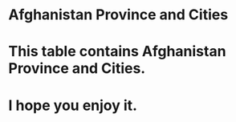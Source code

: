 # Afghanistan Province and Cities
# This table contains Afghanistan Province and Cities.
# I hope you enjoy it.

